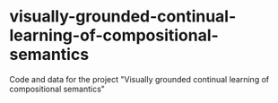 # visually-grounded-continual-learning-of-compositional-semantics
Code and data for the project "Visually grounded continual learning of compositional semantics"
